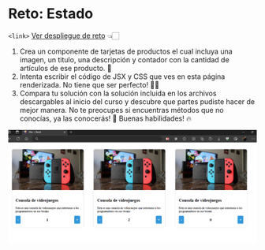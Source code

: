 # Reto: Estado

`<link>` <a href="https://react.tfeijoo.com/reto-estado/" target="_blank">Ver despliegue de reto</a> 👈🏻


1. Crea un componente de tarjetas de productos el cual incluya una imagen, un titulo, una descripción y contador con la cantidad de artículos de ese producto. 🧠
2. Intenta escribir el código de JSX y CSS que ves en esta página renderizada. No tiene que ser perfecto! 🧑‍💻
3. Compara tu solución con la solución incluida en los archivos descargables al inicio del curso y descubre que partes pudiste hacer de mejor manera. No te preocupes si encuentras métodos que no conocías, ya las conocerás! 🙌 Buenas habilidades! 🔥

![Imagen Reto](https://raw.githubusercontent.com/fernando-feijoo/Practicas-Academia-X/master/React/Reto-Estado/src/assets/ilustracion.png)

